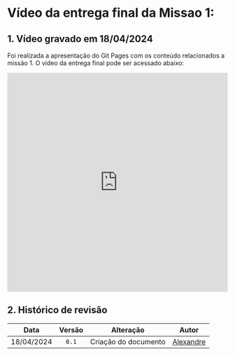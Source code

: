# Vídeo da entrega final da Missao 1:

## 1. Vídeo gravado em 18/04/2024

Foi realizada a apresentação do Git Pages com os conteúdo relacionados a missão 1. O vídeo da entrega final pode ser acessado abaixo:

<iframe width="100%" height="500" src="https://www.youtube.com/embed/CmQX4X-QFZ4?si=stEUfnQz8GqiLEjX" title="YouTube video player" frameborder="0" allow="accelerometer; autoplay; clipboard-write; encrypted-media; gyroscope; picture-in-picture; web-share" referrerpolicy="strict-origin-when-cross-origin" allowfullscreen></iframe>

## 2. Histórico de revisão

|    Data    | Versão |      Alteração       |                  Autor                  |
| :--------: | :----: | :------------------: | :-------------------------------------: |
| 18/04/2024 | `0.1`  | Criação do documento | [Alexandre](https://github.com/zzzBECK) |
